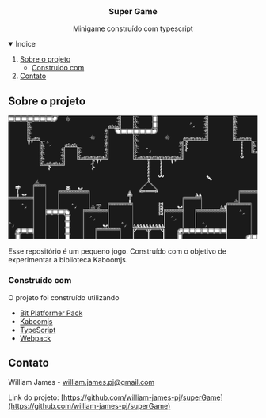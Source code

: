 <br />
<p align="center">

  <h3 align="center">Super Game</h3>

  <p align="center">
    Minigame construído com typescript
  </p>
</p>

<details open="open">
  <summary>Índice</summary>
  <ol>
    <li>
      <a href="#sobre-o-projeto">Sobre o projeto</a>
      <ul>
        <li><a href="#construido-com">Construido com</a></li>
      </ul>
    </li>
    <li><a href="#contato">Contato</a></li>
  </ol>
</details>

## Sobre o projeto

![screenshot](.github/cover.png)

Esse repositório é um pequeno jogo. Construído com o objetivo de experimentar a biblioteca Kaboomjs.

### Construído com

O projeto foi construído utilizando

- [Bit Platformer Pack](https://kenney.nl/assets/bit-platformer-pack)
- [Kaboomjs](https://kaboomjs.com/)
- [TypeScript](https://www.typescriptlang.org)
- [Webpack](https://webpack.js.org/)

## Contato

William James - william.james.pj@gmail.com

Link do projeto: [https://github.com/william-james-pj/superGame](https://github.com/william-james-pj/superGame)
